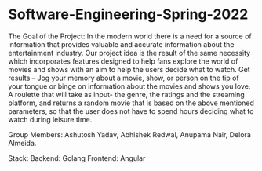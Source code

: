 # Software-Engineering-Spring-2022

The Goal of the Project: 
In the modern world there is a need for a source of information that provides valuable and accurate information about the entertainment industry. Our project idea is the result of the same necessity which incorporates features designed to help fans explore the world of movies and shows with an aim to help the users decide what to watch. Get results – Jog your memory about a movie, show, or person on the tip of your tongue or binge on information about the movies and shows you love. A roulette that will take as input- the genre, the ratings and the streaming platform, and returns a random movie that is based on the above mentioned parameters, so that the user does not have to spend hours deciding what to watch during leisure time.

Group Members: 
Ashutosh Yadav,
Abhishek Redwal,
Anupama Nair,
Delora Almeida.


Stack:
Backend: Golang
Frontend: Angular
